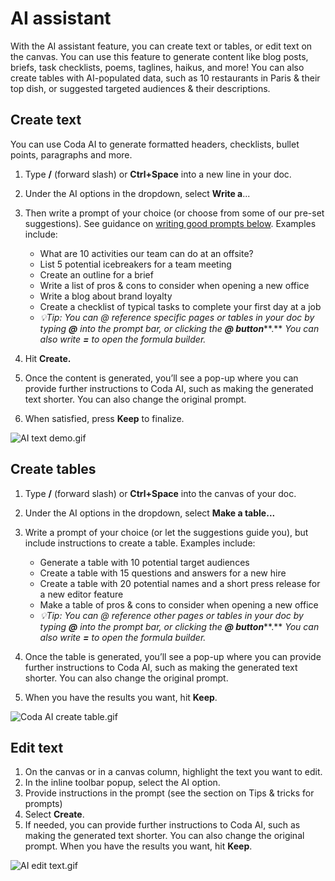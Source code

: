 **AI assistant**
================


With the AI assistant feature, you can create text or tables, or edit text on the canvas. You can use this feature to generate content like blog posts, briefs, task checklists, poems, taglines, haikus, and more! You can also create tables with AI-populated data, such as 10 restaurants in Paris & their top dish, or suggested targeted audiences & their descriptions.




Create text
-----------


You can use Coda AI to generate formatted headers, checklists, bullet points, paragraphs and more.


1. Type **/** (forward slash) or **Ctrl+Space** into a new line in your doc.
2. Under the AI options in the dropdown, select **Write a**...
3. Then write a prompt of your choice (or choose from some of our pre-set suggestions). See guidance on [writing good prompts below](#h_90bfdc09cb). Examples include:


	* What are 10 activities our team can do at an offsite?
	* List 5 potential icebreakers for a team meeting
	* Create an outline for a brief
	* Write a list of pros & cons to consider when opening a new office
	* Write a blog about brand loyalty
	* Create a checklist of typical tasks to complete your first day at a job
	* *💡Tip: You can @ reference specific pages or tables in your doc by typing **@** into the prompt bar, or clicking the **@ button*****.** *You can also write **=** to open the formula builder.*
4. Hit **Create.**
5. Once the content is generated, you’ll see a pop-up where you can provide further instructions to Coda AI, such as making the generated text shorter. You can also change the original prompt.
6. When satisfied, press **Keep** to finalize.

![AI text demo.gif](https://coda.intercom-attachments-7.com/i/o/761963458/1ab38ee55cc292ae03f4f824/upload_8040306246643495933)

Create tables
-------------


1. Type **/** (forward slash) or **Ctrl+Space** into the canvas of your doc.
2. Under the AI options in the dropdown, select **Make a table...**
3. Write a prompt of your choice (or let the suggestions guide you), but include instructions to create a table. Examples include:


	* Generate a table with 10 potential target audiences
	* Create a table with 15 questions and answers for a new hire
	* Create a table with 20 potential names and a short press release for a new editor feature
	* Make a table of pros & cons to consider when opening a new office
	* *💡Tip: You can @ reference other pages or tables in your doc by typing **@** into the prompt bar, or clicking the **@ button*****.** *You can also write **=** to open the formula builder.*
4. Once the table is generated, you’ll see a pop-up where you can provide further instructions to Coda AI, such as making the generated text shorter. You can also change the original prompt.
5. When you have the results you want, hit **Keep**.

![Coda AI create table.gif](https://coda.intercom-attachments-7.com/i/o/761963483/f60c583142d1698c97e12f43/upload_18168181692231528229)

Edit text
---------


1. On the canvas or in a canvas column, highlight the text you want to edit.
2. In the inline toolbar popup, select the AI option.
3. Provide instructions in the prompt (see the section on Tips & tricks for prompts)
4. Select **Create**.
5. If needed, you can provide further instructions to Coda AI, such as making the generated text shorter. You can also change the original prompt. When you have the results you want, hit **Keep**.

![AI edit text.gif](https://coda.intercom-attachments-7.com/i/o/761963497/3a7ff34789ba4b09df3f1afd/upload_1478847479184519529)